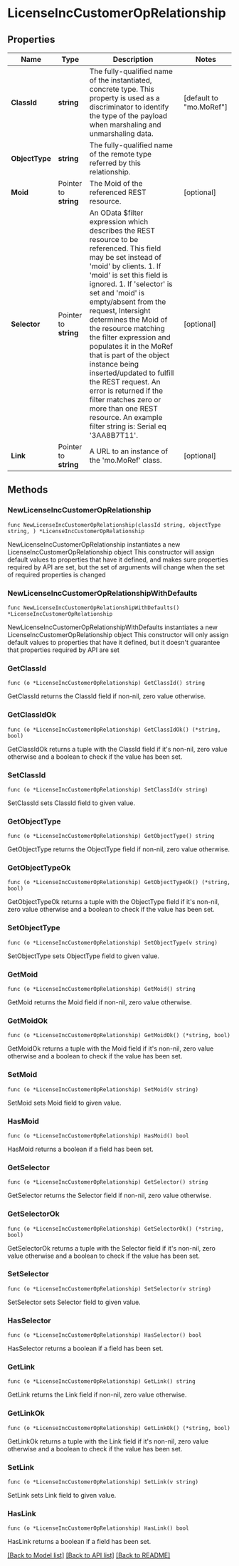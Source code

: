# LicenseIncCustomerOpRelationship

## Properties

Name | Type | Description | Notes
------------ | ------------- | ------------- | -------------
**ClassId** | **string** | The fully-qualified name of the instantiated, concrete type. This property is used as a discriminator to identify the type of the payload when marshaling and unmarshaling data. | [default to "mo.MoRef"]
**ObjectType** | **string** | The fully-qualified name of the remote type referred by this relationship. | 
**Moid** | Pointer to **string** | The Moid of the referenced REST resource. | [optional] 
**Selector** | Pointer to **string** | An OData $filter expression which describes the REST resource to be referenced. This field may be set instead of &#39;moid&#39; by clients. 1. If &#39;moid&#39; is set this field is ignored. 1. If &#39;selector&#39; is set and &#39;moid&#39; is empty/absent from the request, Intersight determines the Moid of the resource matching the filter expression and populates it in the MoRef that is part of the object instance being inserted/updated to fulfill the REST request. An error is returned if the filter matches zero or more than one REST resource. An example filter string is: Serial eq &#39;3AA8B7T11&#39;. | [optional] 
**Link** | Pointer to **string** | A URL to an instance of the &#39;mo.MoRef&#39; class. | [optional] 

## Methods

### NewLicenseIncCustomerOpRelationship

`func NewLicenseIncCustomerOpRelationship(classId string, objectType string, ) *LicenseIncCustomerOpRelationship`

NewLicenseIncCustomerOpRelationship instantiates a new LicenseIncCustomerOpRelationship object
This constructor will assign default values to properties that have it defined,
and makes sure properties required by API are set, but the set of arguments
will change when the set of required properties is changed

### NewLicenseIncCustomerOpRelationshipWithDefaults

`func NewLicenseIncCustomerOpRelationshipWithDefaults() *LicenseIncCustomerOpRelationship`

NewLicenseIncCustomerOpRelationshipWithDefaults instantiates a new LicenseIncCustomerOpRelationship object
This constructor will only assign default values to properties that have it defined,
but it doesn't guarantee that properties required by API are set

### GetClassId

`func (o *LicenseIncCustomerOpRelationship) GetClassId() string`

GetClassId returns the ClassId field if non-nil, zero value otherwise.

### GetClassIdOk

`func (o *LicenseIncCustomerOpRelationship) GetClassIdOk() (*string, bool)`

GetClassIdOk returns a tuple with the ClassId field if it's non-nil, zero value otherwise
and a boolean to check if the value has been set.

### SetClassId

`func (o *LicenseIncCustomerOpRelationship) SetClassId(v string)`

SetClassId sets ClassId field to given value.


### GetObjectType

`func (o *LicenseIncCustomerOpRelationship) GetObjectType() string`

GetObjectType returns the ObjectType field if non-nil, zero value otherwise.

### GetObjectTypeOk

`func (o *LicenseIncCustomerOpRelationship) GetObjectTypeOk() (*string, bool)`

GetObjectTypeOk returns a tuple with the ObjectType field if it's non-nil, zero value otherwise
and a boolean to check if the value has been set.

### SetObjectType

`func (o *LicenseIncCustomerOpRelationship) SetObjectType(v string)`

SetObjectType sets ObjectType field to given value.


### GetMoid

`func (o *LicenseIncCustomerOpRelationship) GetMoid() string`

GetMoid returns the Moid field if non-nil, zero value otherwise.

### GetMoidOk

`func (o *LicenseIncCustomerOpRelationship) GetMoidOk() (*string, bool)`

GetMoidOk returns a tuple with the Moid field if it's non-nil, zero value otherwise
and a boolean to check if the value has been set.

### SetMoid

`func (o *LicenseIncCustomerOpRelationship) SetMoid(v string)`

SetMoid sets Moid field to given value.

### HasMoid

`func (o *LicenseIncCustomerOpRelationship) HasMoid() bool`

HasMoid returns a boolean if a field has been set.

### GetSelector

`func (o *LicenseIncCustomerOpRelationship) GetSelector() string`

GetSelector returns the Selector field if non-nil, zero value otherwise.

### GetSelectorOk

`func (o *LicenseIncCustomerOpRelationship) GetSelectorOk() (*string, bool)`

GetSelectorOk returns a tuple with the Selector field if it's non-nil, zero value otherwise
and a boolean to check if the value has been set.

### SetSelector

`func (o *LicenseIncCustomerOpRelationship) SetSelector(v string)`

SetSelector sets Selector field to given value.

### HasSelector

`func (o *LicenseIncCustomerOpRelationship) HasSelector() bool`

HasSelector returns a boolean if a field has been set.

### GetLink

`func (o *LicenseIncCustomerOpRelationship) GetLink() string`

GetLink returns the Link field if non-nil, zero value otherwise.

### GetLinkOk

`func (o *LicenseIncCustomerOpRelationship) GetLinkOk() (*string, bool)`

GetLinkOk returns a tuple with the Link field if it's non-nil, zero value otherwise
and a boolean to check if the value has been set.

### SetLink

`func (o *LicenseIncCustomerOpRelationship) SetLink(v string)`

SetLink sets Link field to given value.

### HasLink

`func (o *LicenseIncCustomerOpRelationship) HasLink() bool`

HasLink returns a boolean if a field has been set.


[[Back to Model list]](../README.md#documentation-for-models) [[Back to API list]](../README.md#documentation-for-api-endpoints) [[Back to README]](../README.md)


